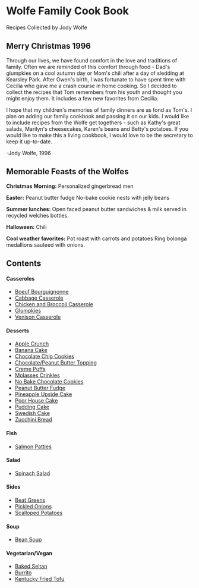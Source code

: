 # Wolfe Family Cook Book
Recipes Collected by Jody Wolfe


## Merry Christmas 1996
Through our lives, we have found comfort in the love and traditions of family.
Often we are reminded of this comfort through food - Dad's glumpkies on a cool
autumn day or Mom's chili after a day of sledding at Kearsley Park. After Owen's
birth, I was fortunate to have spent time with Cecilia who gave me a crash course
in home cooking. So I decided to collect the recipes that Tom remembers from his
youth and thought you might enjoy them. It includes a few new favorites from Cecilia.

I hope that my children's memories of family dinners are as fond as Tom's. I
plan on adding our family cookbook and passing it on our kids. I would like to
include recipes from the Wolfe get togethers - such as Kathy's great salads,
Marilyn's cheesecakes, Karen's beans and Betty's potatoes. If you would like to
make this a living cookbook, I would love to be the secretary to keep it up-to-date.

-Jody Wolfe, 1996


## Memorable Feasts of the Wolfes
**Christmas Morning:**
  Personalized gingerbread men

**Easter:**
  Peanut butter fudge
  No-bake cookie nests with jelly beans

**Summer lunches:**
  Open faced peanut butter sandwiches & milk served in recycled welches bottles.

**Halloween:**
  Chili

**Cool weather favorites:**
    Pot roast with carrots and potatoes
    Ring bolonga medallions sauteed with onions.

## Contents

#### Casseroles
* [Boeuf Bourguignonne](https://github.com/parry-drew/Cooking/blob/master/Casseroles/BoeufBourguignonne.md)
* [Cabbage Casserole](https://github.com/parry-drew/Cooking/blob/master/Casseroles/CabbgeCasserole.md)
* [Chicken and Broccoli Casserole](https://github.com/parry-drew/Cooking/blob/master/Casseroles/ChickenBroccoliCasserole.md)
* [Glumpkies](https://github.com/parry-drew/Cooking/blob/master/Casseroles/Glumpkies.md)
* [Venison Casserole](https://github.com/parry-drew/Cooking/blob/master/Casseroles/VenisonCasserole.md)

#### Desserts
* [Apple Crunch](https://github.com/parry-drew/Cooking/blob/master/Desserts/AppleCrunch.md)
* [Banana Cake](https://github.com/parry-drew/Cooking/blob/master/Desserts/BananaCake.md)
* [Chocolate Chip Cookies](https://github.com/parry-drew/Cooking/blob/master/Desserts/ChocolateChipCookies.md)
* [Chocolate/Peanut Butter Topping](https://github.com/parry-drew/Cooking/blob/master/CChocolate/Desserts/PeanutButterTopping.md)
* [Creme Puffs](https://github.com/parry-drew/Cooking/blob/master/Desserts/CremePuffs.md)
* [Molasses Crinkles](https://github.com/parry-drew/Cooking/blob/master/Desserts/MolassesCrinkles.md)
* [No Bake Chocolate Cookies](https://github.com/parry-drew/Cooking/blob/master/Desserts/NoBakeChocolateCookies.md)
* [Peanut Butter Fudge](https://github.com/parry-drew/Cooking/blob/master/Desserts/PeanutButterFudge.md)
* [Pineapple Upside Cake](https://github.com/parry-drew/Cooking/blob/master/Desserts/PineappleUpsideCake.md)
* [Poor House Cake](https://github.com/parry-drew/Cooking/blob/master/Desserts/PoorHouseCake.md)
* [Pudding Cake](https://github.com/parry-drew/Cooking/blob/master/Desserts/PuddingCake.md)
* [Swedish Cake](https://github.com/parry-drew/Cooking/blob/master/Desserts/SwedishCake.md)
* [Zucchini Bread](https://github.com/parry-drew/Cooking/blob/master/Desserts/ZucchiniBread.md)


#### Fish
* [Salmon Patties](https://github.com/parry-drew/Cooking/blob/master/Fish/SalmonPatties.md)

#### Salad
* [Spinach Salad](https://github.com/parry-drew/Cooking/blob/master/Salad/SpinachSalad.md)

#### Sides
* [Beat Greens](https://github.com/parry-drew/Cooking/blob/master/Sides/BeatGreens.md)
* [Pickled Onions](https://github.com/parry-drew/Cooking/blob/master/Sides/PickledOnions.md)
* [Scalloped Potatoes](https://github.com/parry-drew/Cooking/blob/master/Sides/ScallopedPotatoes.md)

#### Soup
* [Bean Soup](https://github.com/parry-drew/Cooking/blob/master/Soup/BeanSoup.md)

#### Vegetarian/Vegan
* [Baked Seitan](https://github.com/parry-drew/Cooking/blob/master/Vegetarian_Vegan/BakedSeitan.md)
* [Burrito](https://github.com/parry-drew/Cooking/blob/master/Vegetarian_Vegan/Burrito.md)
* [Kentucky Fried Tofu](https://github.com/parry-drew/Cooking/blob/master/Vegetarian_Vegan/KentuckyFriedTofu.md)
